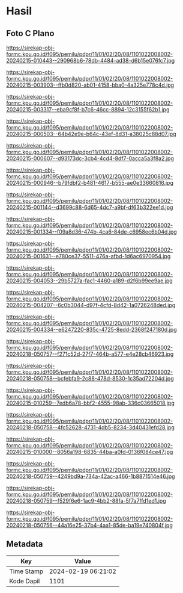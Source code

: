 # Hasil

## Foto C Plano

https://sirekap-obj-formc.kpu.go.id/f095/pemilu/pdpr/11/01/02/20/08/1101022008002-20240215-010443--290968b6-78db-4484-ad38-d6b15e076fc7.jpg

https://sirekap-obj-formc.kpu.go.id/f095/pemilu/pdpr/11/01/02/20/08/1101022008002-20240215-003903--ffb0d820-ab01-4158-bba0-4a325e778c4d.jpg

https://sirekap-obj-formc.kpu.go.id/f095/pemilu/pdpr/11/01/02/20/08/1101022008002-20240215-003317--eba9cf8f-b7c6-46cc-8894-12c3155f62b1.jpg

https://sirekap-obj-formc.kpu.go.id/f095/pemilu/pdpr/11/01/02/20/08/1101022008002-20240215-000503--64b42e9e-b64c-43ef-8d31-a38025c88d07.jpg

https://sirekap-obj-formc.kpu.go.id/f095/pemilu/pdpr/11/01/02/20/08/1101022008002-20240215-000607--d93173dc-3cb4-4cd4-8df7-0acca5a3f8a2.jpg

https://sirekap-obj-formc.kpu.go.id/f095/pemilu/pdpr/11/01/02/20/08/1101022008002-20240215-000946--b79fdbf2-b481-4617-b555-ae0e33660816.jpg

https://sirekap-obj-formc.kpu.go.id/f095/pemilu/pdpr/11/01/02/20/08/1101022008002-20240215-001144--d3699c88-6d65-4dc7-a9bf-df63b322ee1d.jpg

https://sirekap-obj-formc.kpu.go.id/f095/pemilu/pdpr/11/01/02/20/08/1101022008002-20240215-001334--f09a8d36-474b-4ca6-84de-c6958ec6b04d.jpg

https://sirekap-obj-formc.kpu.go.id/f095/pemilu/pdpr/11/01/02/20/08/1101022008002-20240215-001631--e780ce37-5511-476a-afbd-1d6ac6970954.jpg

https://sirekap-obj-formc.kpu.go.id/f095/pemilu/pdpr/11/01/02/20/08/1101022008002-20240215-004053--29b5727a-fac1-4460-a189-d2f6b99ee9ae.jpg

https://sirekap-obj-formc.kpu.go.id/f095/pemilu/pdpr/11/01/02/20/08/1101022008002-20240215-004207--6c0b3044-d97f-4cfd-8d42-1a0726248ded.jpg

https://sirekap-obj-formc.kpu.go.id/f095/pemilu/pdpr/11/01/02/20/08/1101022008002-20240215-004334--e6247220-835c-4725-8edd-2368f247180d.jpg

https://sirekap-obj-formc.kpu.go.id/f095/pemilu/pdpr/11/01/02/20/08/1101022008002-20240218-050757--f271c52d-27f7-464b-a577-e4e28cb46923.jpg

https://sirekap-obj-formc.kpu.go.id/f095/pemilu/pdpr/11/01/02/20/08/1101022008002-20240218-050758--bcfebfa9-2c88-478d-8530-1c35ad72204d.jpg

https://sirekap-obj-formc.kpu.go.id/f095/pemilu/pdpr/11/01/02/20/08/1101022008002-20240215-010259--7edb6a78-bbf2-4555-98ab-336c03665018.jpg

https://sirekap-obj-formc.kpu.go.id/f095/pemilu/pdpr/11/01/02/20/08/1101022008002-20240218-050758--4fc52628-4731-4db5-8234-3d40431efd28.jpg

https://sirekap-obj-formc.kpu.go.id/f095/pemilu/pdpr/11/01/02/20/08/1101022008002-20240215-010000--8056a198-6835-44ba-a0fd-0136f084ce47.jpg

https://sirekap-obj-formc.kpu.go.id/f095/pemilu/pdpr/11/01/02/20/08/1101022008002-20240218-050759--4249bd9a-734a-42ac-a466-1b8871514e46.jpg

https://sirekap-obj-formc.kpu.go.id/f095/pemilu/pdpr/11/01/02/20/08/1101022008002-20240218-050759--f529f6e6-1ac9-4bb2-88fa-5f7a7ffd1ed1.jpg

https://sirekap-obj-formc.kpu.go.id/f095/pemilu/pdpr/11/01/02/20/08/1101022008002-20240218-050756--44a16e25-37b4-4aa1-85de-ba19e740804f.jpg


## Metadata

| Key        | Value               |
| ---------- | ------------------- |
| Time Stamp | 2024-02-19 06:21:02 |
| Kode Dapil | 1101                |




